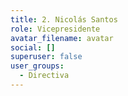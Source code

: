 ```yaml
---
title: 2. Nicolás Santos
role: Vicepresidente
avatar_filename: avatar
social: []
superuser: false
user_groups:
  - Directiva
---
```

